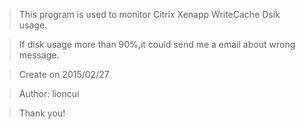 >This program is used to monitor Citrix Xenapp WriteCache Dsik usage.

>If disk usage more than 90%,it could send me a email about wrong message.

>Create on 2015/02/27

>Author: lioncui

>Thank you!
